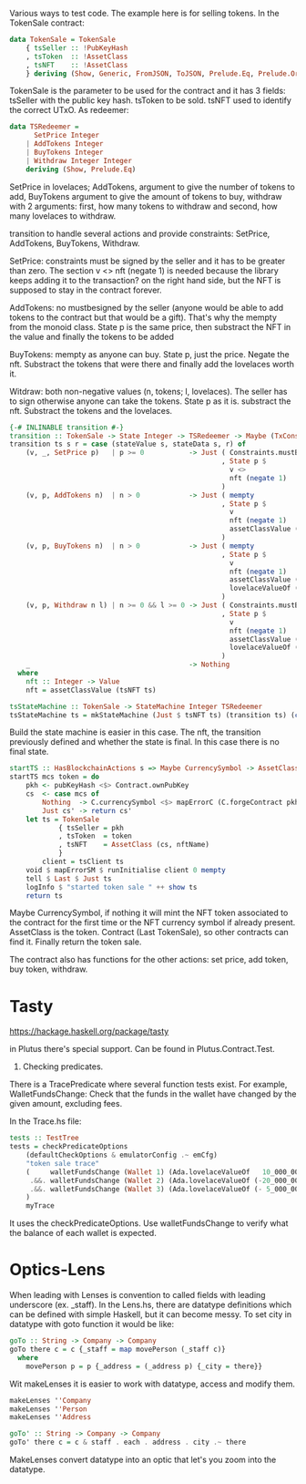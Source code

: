 Various ways to test code. The example here is for selling tokens.
In the TokenSale contract:

```Haskell
data TokenSale = TokenSale
    { tsSeller :: !PubKeyHash
    , tsToken  :: !AssetClass
    , tsNFT    :: !AssetClass
    } deriving (Show, Generic, FromJSON, ToJSON, Prelude.Eq, Prelude.Ord)
```

TokenSale is the parameter to be used for the contract and it has 3 fields: tsSeller with the public key hash. tsToken to be sold. tsNFT used to identify the correct UTxO.
As redeemer:

```Haskell
data TSRedeemer =
      SetPrice Integer
    | AddTokens Integer
    | BuyTokens Integer
    | Withdraw Integer Integer
    deriving (Show, Prelude.Eq)
```

SetPrice in lovelaces; AddTokens, argument to give the number of tokens to add, BuyTokens argument to give the amount of tokens to buy, withdraw with 2 arguments: first, how many tokens to withdraw and second, how many lovelaces to withdraw.

transition to handle several actions and provide constraints: SetPrice, AddTokens, BuyTokens, Withdraw.

SetPrice: constraints must be signed by the seller and it has to be greater than zero. 
The section v <> nft (negate 1) is needed because the library keeps adding it to the transaction? on the right hand side, but the NFT is supposed to stay in the contract forever. 

AddTokens: no mustbesigned by the seller (anyone would be able to add tokens to the contract but that would be a gift). That's why the mempty from the monoid class. State p is the same price, then substract the NFT in the value and finally the tokens to be added

BuyTokens: mempty as anyone can buy. State p, just the price. Negate the nft. Substract the tokens that were there and finally add the lovelaces worth it. 

Witdraw: both non-negative values (n, tokens; l, lovelaces). The seller has to sign otherwise anyone can take the tokens. State p as it is. substract the nft. Substract the tokens and the lovelaces. 

```Haskell
{-# INLINABLE transition #-}
transition :: TokenSale -> State Integer -> TSRedeemer -> Maybe (TxConstraints Void Void, State Integer)
transition ts s r = case (stateValue s, stateData s, r) of
    (v, _, SetPrice p)   | p >= 0           -> Just ( Constraints.mustBeSignedBy (tsSeller ts)
                                                    , State p $
                                                      v <>
                                                      nft (negate 1)
                                                    )
    (v, p, AddTokens n)  | n > 0            -> Just ( mempty
                                                    , State p $
                                                      v                                       <>
                                                      nft (negate 1)                          <>
                                                      assetClassValue (tsToken ts) n
                                                    )
    (v, p, BuyTokens n)  | n > 0            -> Just ( mempty
                                                    , State p $
                                                      v                                       <>
                                                      nft (negate 1)                          <>
                                                      assetClassValue (tsToken ts) (negate n) <>
                                                      lovelaceValueOf (n * p)
                                                    )
    (v, p, Withdraw n l) | n >= 0 && l >= 0 -> Just ( Constraints.mustBeSignedBy (tsSeller ts)
                                                    , State p $
                                                      v                                       <>
                                                      nft (negate 1)                          <>
                                                      assetClassValue (tsToken ts) (negate n) <>
                                                      lovelaceValueOf (negate l)
                                                    )
    _                                       -> Nothing
  where
    nft :: Integer -> Value
    nft = assetClassValue (tsNFT ts)
```

```Haskell
tsStateMachine :: TokenSale -> StateMachine Integer TSRedeemer
tsStateMachine ts = mkStateMachine (Just $ tsNFT ts) (transition ts) (const False)
```

Build the state machine is easier in this case. The nft, the transition previously defined and whether the state is final. In this case there is no final state. 

```Haskell
startTS :: HasBlockchainActions s => Maybe CurrencySymbol -> AssetClass -> Contract (Last TokenSale) s Text TokenSale
startTS mcs token = do
    pkh <- pubKeyHash <$> Contract.ownPubKey
    cs  <- case mcs of
        Nothing  -> C.currencySymbol <$> mapErrorC (C.forgeContract pkh [(nftName, 1)])
        Just cs' -> return cs'
    let ts = TokenSale
            { tsSeller = pkh
            , tsToken  = token
            , tsNFT    = AssetClass (cs, nftName)
            }
        client = tsClient ts
    void $ mapErrorSM $ runInitialise client 0 mempty
    tell $ Last $ Just ts
    logInfo $ "started token sale " ++ show ts
    return ts
```

Maybe CurrencySymbol, if nothing it will mint the NFT token associated to the contract for the first time or the NFT currency symbol if already present. 
AssetClass is the token. 
Contract (Last TokenSale), so other contracts can find it. 
Finally return the token sale. 

The contract also has functions for the other actions: set price, add token, buy token, withdraw. 

# Tasty

https://hackage.haskell.org/package/tasty

in Plutus there's special support. Can be found in Plutus.Contract.Test. 

1) Checking predicates.

There is a TracePredicate where several function tests exist. For example, WalletFundsChange: Check that the funds in the wallet have changed by the given amount, excluding fees. 

In the Trace.hs file:

```Haskell
tests :: TestTree
tests = checkPredicateOptions
    (defaultCheckOptions & emulatorConfig .~ emCfg)
    "token sale trace"
    (     walletFundsChange (Wallet 1) (Ada.lovelaceValueOf   10_000_000  <> assetClassValue token (-60))
     .&&. walletFundsChange (Wallet 2) (Ada.lovelaceValueOf (-20_000_000) <> assetClassValue token   20)
     .&&. walletFundsChange (Wallet 3) (Ada.lovelaceValueOf (- 5_000_000) <> assetClassValue token    5)
    )
    myTrace
```

It uses the checkPredicateOptions. Use walletFundsChange to verify what the balance of each wallet is expected. 

# Optics-Lens

When leading with Lenses is convention to called fields with leading underscore (ex. _staff).
In the Lens.hs, there are datatype definitions which can be defined with simple Haskell, but it can become messy. To set city in datatype with goto function it would be like:

```Haskell
goTo :: String -> Company -> Company
goTo there c = c {_staff = map movePerson (_staff c)}
  where
    movePerson p = p {_address = (_address p) {_city = there}}
```
Wit makeLenses it is easier to work with datatype, access and modify them.

```Haskell
makeLenses ''Company
makeLenses ''Person
makeLenses ''Address

goTo' :: String -> Company -> Company
goTo' there c = c & staff . each . address . city .~ there
```
MakeLenses convert datatype into an optic that let's you zoom into the datatype. 

    







    
    
